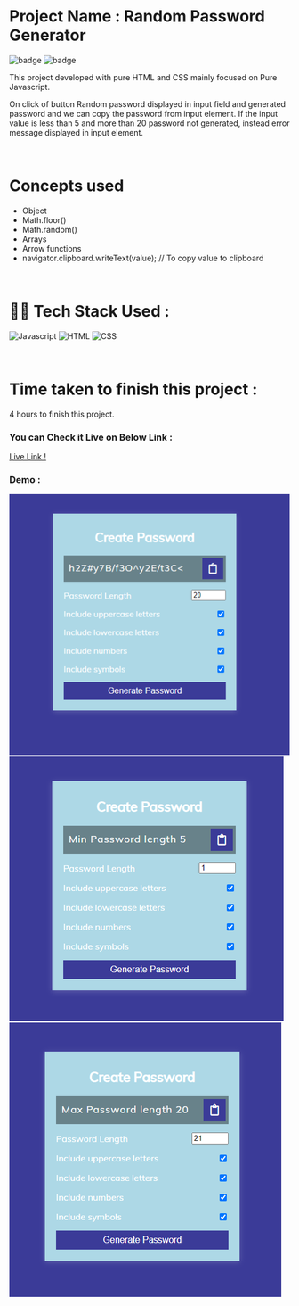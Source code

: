 # Project Name : **Random Password Generator** 
![badge](https://img.shields.io/badge/iNeuron-LCO-green) ![badge](https://img.shields.io/badge/Hitesh--Choudhary-Full%20Stack%20Javascript%20Course-orange)

This project developed with pure HTML and CSS mainly focused on Pure Javascript. <br/>

On click of button Random password displayed  in input field and generated password and we can copy the password from input element. 
If the input value is less than 5 and more than 20 password not generated, instead error message displayed in input element.

<br/>

# Concepts used 
- Object
- Math.floor()
- Math.random()
- Arrays
- Arrow functions
- navigator.clipboard.writeText(value); //  To copy value to clipboard


<br/>

# 👩‍💻 Tech Stack Used :

![Javascript](https://img.shields.io/badge/JavaScript-F7DF1E?style=for-the-badge&logo=javascript&logoColor=black) ![HTML](https://img.shields.io/badge/HTML5-E34F26?style=for-the-badge&logo=html5&logoColor=white) ![CSS](https://img.shields.io/badge/CSS-239120?&style=for-the-badge&logo=css3&logoColor=white) 

<br/>

# Time taken to finish this project :

4 hours to finish this project.

### You can Check it Live on Below Link :

[Live Link !](https://new-random-password-generator.netlify.app/)

### Demo :

![App Image](https://github.com/anitha-nagadasarink/random-password-generator/blob/Javascript-projects/Image/demo.PNG)
![Min Value](https://github.com/anitha-nagadasarink/random-password-generator/blob/Javascript-projects/Image/demo-1.PNG)
![Max Value](https://github.com/anitha-nagadasarink/random-password-generator/blob/Javascript-projects/Image/demo-2.PNG)

